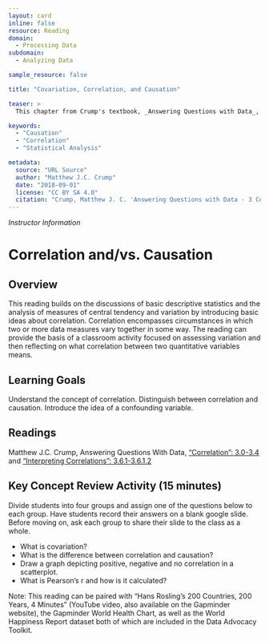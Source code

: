```yaml
---
layout: card
inline: false
resource: Reading
domain:
  - Processing Data
subdomain:
  - Analyzing Data

sample_resource: false

title: "Covariation, Correlation, and Causation"

teaser: >
  This chapter from Crump's textbook, _Answering Questions with Data_, provides an accessible and illuminating discussion of the phenomena of covariation, correlation, and the difference between correlation and causation.  The reading can provide the basis of a classroom discussion about these key concepts in statistical  analysis.  Paired with other datasets in the Data Advocacy Toolkit, the reading can help students develop the tools they need to calculate correlation and begin to think critically about the concept of causation..

keywords:
  - "Causation"
  - "Correlation"
  - "Statistical Analysis"

metadata:
  source: "URL Source"
  author: "Matthew J.C. Crump"
  date: "2018-09-01"
  license: "CC BY SA 4.0"
  citation: "Crump, Matthew J. C. 'Answering Questions with Data - 3 Correlation.' Crumplab, 2023, https://www.crumplab.com/statistics/03-Correlation.html. Accessed 31 July 2024."
---
```


_Instructor Information_

# Correlation and/vs. Causation
## Overview

This reading builds on the discussions of basic descriptive statistics and the analysis of measures of central tendency and variation by introducing basic ideas about correlation.  Correlation encompasses circumstances in which two or more data measures vary together in some way.  The reading can provide the basis of a classroom activity focused on assessing variation and then reflecting on what correlation between two quantitative variables means.

## Learning Goals
Understand the concept of correlation.
Distinguish between correlation and causation.
Introduce the idea of a confounding variable.

## Readings
Matthew J.C. Crump, Answering Questions With Data, [“Correlation”: 3.0-3.4](https://www.crumplab.com/statistics/03-Correlation.html) 
	and [“Interpreting Correlations”: 3.6.1-3.6.1.2]([url](https://www.crumplab.com/statistics/03-Correlation.html))

## Key Concept Review Activity (15 minutes)

Divide students into four groups and assign one of the questions below to each group.  Have students record their answers on a blank google slide.  Before moving on, ask each group to share their slide to the class as a whole.  
- What is covariation?
- What is the difference between correlation and causation?
- Draw a graph depicting positive, negative and no correlation in a scatterplot.
- What is Pearson’s r and how is it calculated?

Note: This reading can be paired with “Hans Rosling’s 200 Countries, 200 Years, 4 Minutes” (YouTube video, also available on the Gapminder website), the Gapminder World Health Chart, as well as the World Happiness Report dataset both of which are included in the Data Advocacy Toolkit.
